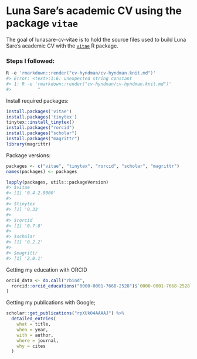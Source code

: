 
<!-- README.md is generated from README.Rmd. Please edit that file -->

# Luna Sare’s academic CV using the package `vitae`

<!-- badges: start -->

<!-- badges: end -->

The goal of lunasare-cv-vitae is to hold the source files used to build
Luna Sare’s academic CV with the
[`vitae`](https://pkg.mitchelloharawild.com/vitae/) R package.

### Steps I followed:

``` r
R -e 'rmarkdown::render("cv-hyndman/cv-hyndman.knit.md")'
#> Error: <text>:1:6: unexpected string constant
#> 1: R -e 'rmarkdown::render("cv-hyndman/cv-hyndman.knit.md")'
#>          ^
```

Install required packages:

``` r
install.packages('vitae')
install.packages('tinytex')
tinytex::install_tinytex()
install.packages("rorcid")
install.packages("scholar")
install.packages("magrittr")
library(magrittr)
```

Package versions:

``` r
packages <- c("vitae", "tinytex", "rorcid", "scholar", "magrittr")
names(packages) <- packages

lapply(packages, utils::packageVersion)
#> $vitae
#> [1] '0.4.2.9000'
#> 
#> $tinytex
#> [1] '0.33'
#> 
#> $rorcid
#> [1] '0.7.0'
#> 
#> $scholar
#> [1] '0.2.2'
#> 
#> $magrittr
#> [1] '2.0.1'
```

Getting my education with ORCID

``` r
orcid_data <- do.call("rbind",
  rorcid::orcid_educations("0000-0001-7668-2528")$`0000-0001-7668-2528`$`affiliation-group`$summaries
)
```

Getting my publications with Google;

``` r
scholar::get_publications("rpXUk04AAAAJ") %>% 
  detailed_entries(
    what = title,
    when = year,
    with = author,
    where = journal,
    why = cites
  )
```
